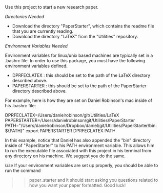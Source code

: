 Use this project to start a new research paper.  

*Directories Needed*

- Download the directory "PaperStarter", which contains the readme file that you are currently reading.
- Download the directory "LaTeX" from the "Utilities" repository.

*Environment Variables Needed*

Environment variables for linux/unix based machines are typically set in a .bashrc file.
In order to use this package, you must have the following environment variables defined.
- DPRFECLATEX  : this should be set to the path of the LaTeX directory described above.
- PAPERSTARTER : this should be set to the path of the PaperStarter directory described above.

For example, here is how they are set on Daniel Robinson's mac inside of his .bashrc file:

DPRFECLATEX=/Users/danielrobinson/git/Utilities/LaTeX
PAPERSTARTER=/Users/danielrobinson/git/Utilities/PaperStarter
PATH="/Users/danielrobinson/Dropbox/daniel/git/Utilities/PaperStarter/bin:${PATH}"
export PAPERSTARTER DPRFECLATEX PATH

In this example, notice that Daniel has also appended the "bin" directory inside of "PaperStarter"
to his PATH environment variable.  This allows him to run the executable file associated with this 
project in his terminal from any directory on his machine.  We suggest you do the same.

*Use*
If your environment variables are set up properly, you should be able to run the command
   >> paper_starter
and it should start asking you questions related to how you want your paper formatted. Good luck!

